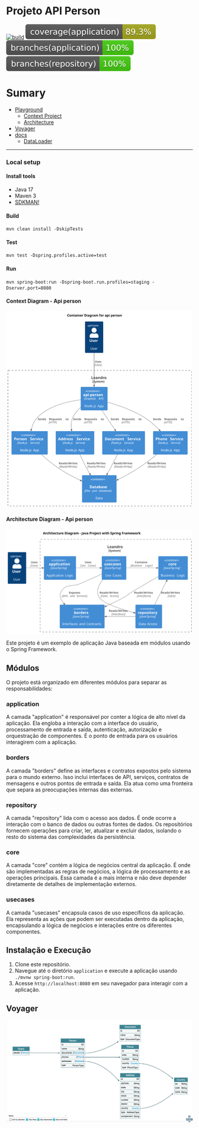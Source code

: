 # Projeto API Person
[![build](https://github.com/leandro0404/api-person/actions/workflows/build.yml/badge.svg)](https://github.com/leandro0404/api-person/actions/workflows/build.yml)
![Coverage](.github/badges/application-coverage-badge.svg) ![Branches](.github/badges/application-branches-badge.svg) ![Branches](.github/badges/repository-branches-badge.svg)



Sumary
=================
<!--ts-->
* [Playground](http:/localhost:8080/playground)
    * [Context Project](#context-diagram---api-person)
    * [Architecture](#architecture-diagram---api-person) 
* [Voyager](#voyager)
* [docs]()
    * [DataLoader](./docs/data-loader/data-loader.md)
 
<!--te-->

---
### Local setup
#### Install tools
- Java 17
- Maven 3
- [SDKMAN!](https://sdkman.io/install)
#### Build
```shell
mvn clean install -DskipTests
```
#### Test
```shell
mvn test -Dspring.profiles.active=test
```
#### Run
```shell
mvn spring-boot:run -Dspring-boot.run.profiles=staging -Dserver.port=8080
```



#### Context Diagram - Api person

![context-diagram](docs/diagram/c4-model/images/context.svg)


#### Architecture Diagram - Api person
![architecture-diagram.svg](docs/diagram/c4-model/images/java_project_architecture.svg)

Este projeto é um exemplo de aplicação Java baseada em módulos usando o Spring Framework.
## Módulos
O projeto está organizado em diferentes módulos para separar as responsabilidades:
### application
A camada "application" é responsável por conter a lógica de alto nível da aplicação. Ela engloba a interação com a interface do usuário, processamento de entrada e saída, autenticação, autorização e orquestração de componentes. É o ponto de entrada para os usuários interagirem com a aplicação.
### borders
A camada "borders" define as interfaces e contratos expostos pelo sistema para o mundo externo. Isso inclui interfaces de API, serviços, contratos de mensagens e outros pontos de entrada e saída. Ela atua como uma fronteira que separa as preocupações internas das externas.
### repository
A camada "repository" lida com o acesso aos dados. É onde ocorre a interação com o banco de dados ou outras fontes de dados. Os repositórios fornecem operações para criar, ler, atualizar e excluir dados, isolando o resto do sistema das complexidades da persistência.
### core
A camada "core" contém a lógica de negócios central da aplicação. É onde são implementadas as regras de negócios, a lógica de processamento e as operações principais. Essa camada é a mais interna e não deve depender diretamente de detalhes de implementação externos.
### usecases
A camada "usecases" encapsula casos de uso específicos da aplicação. Ela representa as ações que podem ser executadas dentro da aplicação, encapsulando a lógica de negócios e interações entre os diferentes componentes.
## Instalação e Execução
1. Clone este repositório.
2. Navegue até o diretório `application` e execute a aplicação usando `./mvnw spring-boot:run`.
3. Acesse `http://localhost:8080` em seu navegador para interagir com a aplicação.


## Voyager
![architecture-diagram.svg](docs/images/voyager.png)
